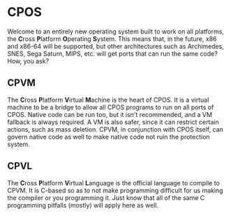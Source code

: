 # CPOS
Welcome to an entirely new operating system built to work on all platforms, the **C**ross **P**latform **O**perating **S**ystem. This means that, in the future, x86 and x86-64 will be supported, but other architectures such as Archimedes, SNES, Sega Saturn, MIPS, etc. will get ports that can run the same code? How, you ask?

## CPVM
The **C**ross **P**latform **V**irtual **M**achine is the heart of CPOS. It is a virtual machine to be a bridge to allow all CPOS programs to run on all ports of CPOS. Native code can be run too, but it isn't recommended, and a VM fallback is always required. A VM is also safer, since it can restrict certain actions, such as mass deletion. CPVM, in conjunction with CPOS itself, can govern native code as well to make native code not ruin the protection system.

## CPVL
The **C**ross **P**latform **V**irtual **L**anguage is the official language to compile to CPVM. It is C-based so as to not make programming difficult for us making the compiler or you programming it. Just know that all of the same C programming pitfalls (mostly) will apply here as well.

